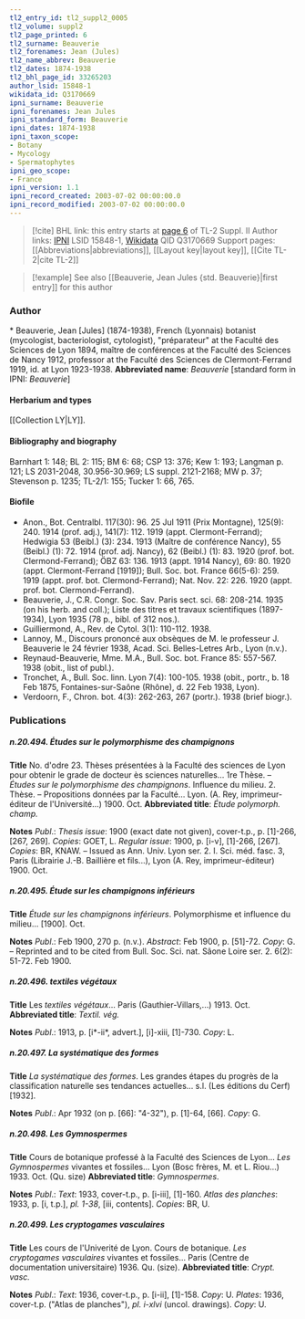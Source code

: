 ```yaml
---
tl2_entry_id: tl2_suppl2_0005
tl2_volume: suppl2
tl2_page_printed: 6
tl2_surname: Beauverie
tl2_forenames: Jean (Jules)
tl2_name_abbrev: Beauverie
tl2_dates: 1874-1938
tl2_bhl_page_id: 33265203
author_lsid: 15848-1
wikidata_id: Q3170669
ipni_surname: Beauverie
ipni_forenames: Jean Jules
ipni_standard_form: Beauverie
ipni_dates: 1874-1938
ipni_taxon_scope: 
- Botany
- Mycology
- Spermatophytes
ipni_geo_scope: 
- France
ipni_version: 1.1
ipni_record_created: 2003-07-02 00:00:00.0
ipni_record_modified: 2003-07-02 00:00:00.0
---
```


> [!cite] BHL link: this entry starts at [page 6](https://www.biodiversitylibrary.org/page/33265203) of TL-2 Suppl. II
> Author links: [IPNI](https://www.ipni.org/a/15848-1) LSID 15848-1, [Wikidata](https://www.wikidata.org/wiki/Q3170669) QID Q3170669
> Support pages: [[Abbreviations|abbreviations]], [[Layout key|layout key]], [[Cite TL-2|cite TL-2]]

> [!example] See also [[Beauverie, Jean Jules {std. Beauverie}|first entry]] for this author

### Author

\* Beauverie, Jean \[Jules\] (1874-1938), French (Lyonnais) botanist (mycologist, bacteriologist, cytologist), "préparateur" at the Faculté des Sciences de Lyon 1894, maître de conférences at the Faculté des Sciences de Nancy 1912, professor at the Faculté des Sciences de Clermont-Ferrand 1919, id. at Lyon 1923-1938. 
**Abbreviated name**: *Beauverie* \[standard form in IPNI: *Beauverie*\]

#### Herbarium and types

[[Collection LY|LY]].

#### Bibliography and biography

Barnhart 1: 148; BL 2: 115; BM 6: 68; CSP 13: 376; Kew 1: 193; Langman p. 121; LS 2031-2048, 30.956-30.969; LS suppl. 2121-2168; MW p. 37; Stevenson p. 1235; TL-2/1: 155; Tucker 1: 66, 765.

#### Biofile

- Anon., Bot. Centralbl. 117(30): 96. 25 Jul 1911 (Prix Montagne), 125(9): 240. 1914 (prof. adj.), 141(7): 112. 1919 (appt. Clermont-Ferrand); Hedwigia 53 (Beibl.) (3): 234. 1913 (Maître de conférence Nancy), 55 (Beibl.) (1): 72. 1914 (prof. adj. Nancy), 62 (Beibl.) (1): 83. 1920 (prof. bot. Clermond-Ferrand); ÖBZ 63: 136. 1913 (appt. 1914 Nancy), 69: 80. 1920 (appt. Clermont-Ferrand \[1919\]); Bull. Soc. bot. France 66(5-6): 259. 1919 (appt. prof. bot. Clermond-Ferrand); Nat. Nov. 22: 226. 1920 (appt. prof. bot. Clermond-Ferrand).
- Beauverie, J., C.R. Congr. Soc. Sav. Paris sect. sci. 68: 208-214. 1935 (on his herb. and coll.); Liste des titres et travaux scientifiques (1897-1934), Lyon 1935 (78 p., bibl. of 312 nos.).
- Guilliermond, A., Rev. de Cytol. 3(1): 110-112. 1938.
- Lannoy, M., Discours prononcé aux obsèques de M. le professeur J. Beauverie le 24 février 1938, Acad. Sci. Belles-Letres Arb., Lyon (n.v.).
- Reynaud-Beauverie, Mme. M.A., Bull. Soc. bot. France 85: 557-567. 1938 (obit., list of publ.).
- Tronchet, A., Bull. Soc. linn. Lyon 7(4): 100-105. 1938 (obit., portr., b. 18 Feb 1875, Fontaines-sur-Saône (Rhône), d. 22 Feb 1938, Lyon).
- Verdoorn, F., Chron. bot. 4(3): 262-263, 267 (portr.). 1938 (brief biogr.).

### Publications

##### n.20.494. Études sur le polymorphisme des champignons

**Title**
No. d'odre 23. Thèses présentées à la Faculté des sciences de Lyon pour obtenir le grade de docteur ès sciences naturelles... 1re Thèse. – *Études sur le polymorphisme des champignons*. Influence du milieu. 2. Thèse. – Propositions données par la Faculté... Lyon. (A. Rey, imprimeur-éditeur de l'Université...) 1900. Oct.
**Abbreviated title**: *Étude polymorph. champ.*

**Notes**
*Publ*.: *Thesis issue*: 1900 (exact date not given), cover-t.p., p. \[1\]-266, \[267, 269\]. *Copies*: GOET, L.
*Regular issue*: 1900, p. \[i-v\], \[1\]-266, \[267\]. *Copies*: BR, KNAW. – Issued as Ann. Univ. Lyon ser. 2. I. Sci. méd. fasc. 3, Paris (Librairie J.-B. Baillière et fils...), Lyon (A. Rey, imprimeur-éditeur) 1900. Oct.

##### n.20.495. Étude sur les champignons inférieurs

**Title**
*Étude sur les champignons inférieurs*. Polymorphisme et influence du milieu... \[1900\]. Oct.

**Notes**
*Publ*.: Feb 1900, 270 p. (n.v.).
*Abstract*: Feb 1900, p. \[51\]-72. *Copy*: G. – Reprinted and to be cited from Bull. Soc. Sci. nat. Sâone Loire ser. 2. 6(2): 51-72. Feb 1900.

##### n.20.496. textiles végétaux

**Title**
Les *textiles végétaux*... Paris (Gauthier-Villars,...) 1913. Oct.
**Abbreviated title**: *Textil. vég.*

**Notes**
*Publ*.: 1913, p. \[i\*-ii\*, advert.\], \[i\]-xiii, \[1\]-730. *Copy*: L.

##### n.20.497. La systématique des formes

**Title**
*La systématique des formes*. Les grandes étapes du progrès de la classification naturelle ses tendances actuelles... s.l. (Les éditions du Cerf) \[1932\].

**Notes**
*Publ*.: Apr 1932 (on p. \[66\]: "4-32"), p. \[1\]-64, \[66\]. *Copy*: G.

##### n.20.498. Les Gymnospermes

**Title**
Cours de botanique professé à la Faculté des Sciences de Lyon... *Les Gymnospermes* vivantes et fossiles... Lyon (Bosc frères, M. et L. Riou...) 1933. Oct. (Qu. size)
**Abbreviated title**: *Gymnospermes*.

**Notes**
*Publ*.: *Text*: 1933, cover-t.p., p. \[i-iii\], \[1\]-160.
*Atlas des planches*: 1933, p. \[i, t.p.\], *pl. 1-38*, \[iii, contents\].
*Copies*: BR, U.

##### n.20.499. Les cryptogames vasculaires

**Title**
Les cours de l'Univerité de Lyon. Cours de botanique. *Les cryptogames vasculaires* vivantes et fossiles... Paris (Centre de documentation universitaire) 1936. Qu. (size).
**Abbreviated title**: *Crypt. vasc.*

**Notes**
*Publ*.: *Text*: 1936, cover-t.p., p. \[i-ii\], \[1\]-158. *Copy*: U.
*Plates*: 1936, cover-t.p. ("Atlas de planches"), *pl. i-xlvi* (uncol. drawings). *Copy*: U.

